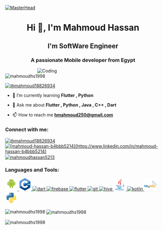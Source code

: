[![MasterHead](https://docs.flutter.dev/assets/images/flutter-logo-sharing.png)](https://mahmoudhs1998.io)
<h1 align="center">Hi 👋, I'm Mahmoud Hassan</h1>
<h2 align="center">I'm SoftWare Engineer</h2>
<h3 align="center">A passionate Mobile developer from Egypt</h3>
<img align="right" alt="Coding" width="400" src="https://i.pinimg.com/originals/16/fe/7e/16fe7e7fb6eebb3087b6dc418748ee56.gif">

<p align="left"> <img src="https://komarev.com/ghpvc/?username=mahmoudhs1998&label=Profile%20views&color=0e75b6&style=flat" alt="mahmoudhs1998" /> </p>

<p align="left"> <a href="https://twitter.com/@mahmoud18826934" target="blank"><img src="https://img.shields.io/twitter/follow/@mahmoud18826934?logo=twitter&style=for-the-badge" alt="@mahmoud18826934" /></a> </p>

- 🌱 I’m currently learning **Flutter , Python**

- 💬 Ask me about **Flutter , Python , Java , C++ , Dart**

- 📫 How to reach me **hmahmoud250@gmail.com**

<h3 align="left">Connect with me:</h3>
<p align="left">
<a href="https://twitter.com/@mahmoudcoding" target="blank"><img align="center" src="https://raw.githubusercontent.com/rahuldkjain/github-profile-readme-generator/master/src/images/icons/Social/twitter.svg" alt="@mahmoud18826934" height="30" width="40" /></a>
<a href="https://linkedin.com/in/mahmoud hassan" target="blank"><img align="center" src="https://raw.githubusercontent.com/rahuldkjain/github-profile-readme-generator/master/src/images/icons/Social/linked-in-alt.svg" alt="[mahmoud-hassan-b4bbb5214](https://www.linkedin.com/in/mahmoud-hassan-b4bbb5214)" height="30" width="40" /></a>
<a href="https://instagram.com/mahmoudhassan5213" target="blank"><img align="center" src="https://raw.githubusercontent.com/rahuldkjain/github-profile-readme-generator/master/src/images/icons/Social/instagram.svg" alt="mahmoudhassan5213" height="30" width="40" /></a>
</p>

<h3 align="left">Languages and Tools:</h3>
<p align="left"> <a href="https://developer.android.com" target="_blank" rel="noreferrer"> <img src="https://raw.githubusercontent.com/devicons/devicon/master/icons/android/android-original-wordmark.svg" alt="android" width="40" height="40"/> </a> <a href="https://www.w3schools.com/cpp/" target="_blank" rel="noreferrer"> <img src="https://raw.githubusercontent.com/devicons/devicon/master/icons/cplusplus/cplusplus-original.svg" alt="cplusplus" width="40" height="40"/> </a> <a href="https://dart.dev" target="_blank" rel="noreferrer"> <img src="https://www.vectorlogo.zone/logos/dartlang/dartlang-icon.svg" alt="dart" width="40" height="40"/> </a> <a href="https://firebase.google.com/" target="_blank" rel="noreferrer"> <img src="https://www.vectorlogo.zone/logos/firebase/firebase-icon.svg" alt="firebase" width="40" height="40"/> </a> <a href="https://flutter.dev" target="_blank" rel="noreferrer"> <img src="https://www.vectorlogo.zone/logos/flutterio/flutterio-icon.svg" alt="flutter" width="40" height="40"/> </a> <a href="https://git-scm.com/" target="_blank" rel="noreferrer"> <img src="https://www.vectorlogo.zone/logos/git-scm/git-scm-icon.svg" alt="git" width="40" height="40"/> </a> <a href="https://hive.apache.org/" target="_blank" rel="noreferrer"> <img src="https://www.vectorlogo.zone/logos/apache_hive/apache_hive-icon.svg" alt="hive" width="40" height="40"/> </a> <a href="https://www.java.com" target="_blank" rel="noreferrer"> <img src="https://raw.githubusercontent.com/devicons/devicon/master/icons/java/java-original.svg" alt="java" width="40" height="40"/> </a> <a href="https://kotlinlang.org" target="_blank" rel="noreferrer"> <img src="https://www.vectorlogo.zone/logos/kotlinlang/kotlinlang-icon.svg" alt="kotlin" width="40" height="40"/> </a> <a href="https://www.mysql.com/" target="_blank" rel="noreferrer"> <img src="https://raw.githubusercontent.com/devicons/devicon/master/icons/mysql/mysql-original-wordmark.svg" alt="mysql" width="40" height="40"/> </a> <a href="https://www.python.org" target="_blank" rel="noreferrer"> <img src="https://raw.githubusercontent.com/devicons/devicon/master/icons/python/python-original.svg" alt="python" width="40" height="40"/> </a> </p>

<p><img align="left" src="https://github-readme-stats.vercel.app/api/top-langs?username=mahmoudhs1998&show_icons=true&locale=en&layout=compact" alt="mahmoudhs1998" /></p>

<p>&nbsp;<img align="center" src="https://github-readme-stats.vercel.app/api?username=mahmoudhs1998&show_icons=true&locale=en" alt="mahmoudhs1998" /></p>

<p><img align="center" src="https://github-readme-streak-stats.herokuapp.com/?user=mahmoudhs1998&" alt="mahmoudhs1998" /></p>
